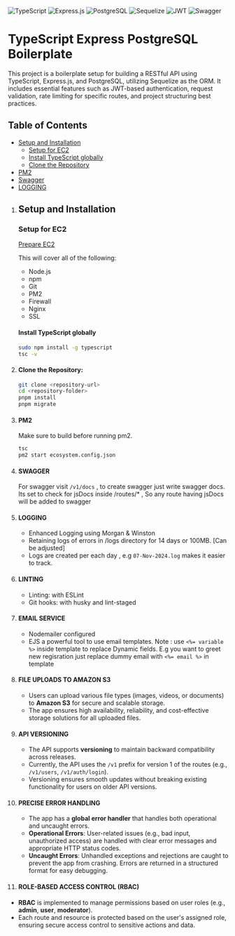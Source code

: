 ![TypeScript](https://img.shields.io/badge/TypeScript-000?style=plastic&logo=typescript&logoColor=white&labelColor=000&color=000)
![Express.js](https://img.shields.io/badge/Express.js-efff4b?style=plastic&logo=express&logoColor=black&labelColor=efff4b)
![PostgreSQL](https://img.shields.io/badge/PostgreSQL-316192?style=plastic&logo=postgresql&logoColor=white&labelColor=316192)
![Sequelize](https://img.shields.io/badge/Sequelize-1b469c?style=plastic&logo=sequelize&logoColor=white&labelColor=1b469c)
![JWT](https://img.shields.io/badge/JWT-000000?style=plastic&logo=JSON%20web%20tokens&logoColor=pink&labelColor=000000)
![Swagger](https://img.shields.io/badge/Swagger-85EA2D?style=plastic&logo=swagger&logoColor=black&labelColor=85EA2D)

# TypeScript Express PostgreSQL Boilerplate

This project is a boilerplate setup for building a RESTful API using TypeScript, Express.js, and PostgreSQL, utilizing Sequelize as the ORM. It includes essential features such as JWT-based authentication, request validation, rate limiting for specific routes, and project structuring best practices.

## Table of Contents

- [Setup and Installation](#setup-and-installation)
  - [Setup for EC2](#setup-for-ec2)
  - [Install TypeScript globally](#install-typescript-globally)
  - [Clone the Repository](#clone-the-repository)
- [PM2](#pm2)
- [Swagger](#swagger)
- [LOGGING](#logging)

1. ## Setup and Installation

   ### Setup for EC2

   [Prepare EC2](https://github.com/code-simple/nodejs-on-ec2)

   This will cover all of the following:

   - Node.js
   - npm
   - Git
   - PM2
   - Firewall
   - Nginx
   - SSL

   #### Install TypeScript globally

   ```bash
   sudo npm install -g typescript
   tsc -v
   ```

2. #### Clone the Repository:
   ```bash
   git clone <repository-url>
   cd <repository-folder>
   pnpm install
   pnpm migrate
   ```
3. #### PM2

   Make sure to build before running pm2.

   ```bash
   tsc
   pm2 start ecosystem.config.json
   ```

4. #### SWAGGER

   For swagger visit `/v1/docs` , to create swagger just write swagger docs.
   Its set to check for jsDocs inside /routes/\* , So any route having jsDocs will be added to swagger

5. #### LOGGING

   - Enhanced Logging using Morgan & Winston
   - Retaining logs of errors in /logs directory for 14 days or 100MB. [Can be adjusted]
   - Logs are created per each day , e.g `07-Nov-2024.log` makes it easier to track.

6. #### LINTING

   - Linting: with ESLint
   - Git hooks: with husky and lint-staged

7. #### EMAIL SERVICE

   - Nodemailer configured
   - EJS a powerful tool to use email templates.
     Note : use `<%= variable %>` inside template to replace Dynamic fields. E.g you want to greet new regisration just replace dummy email with `<%= email %>` in template

8. #### FILE UPLOADS TO AMAZON S3

   - Users can upload various file types (images, videos, or documents) to **Amazon S3** for secure and scalable storage.
   - The app ensures high availability, reliability, and cost-effective storage solutions for all uploaded files.

9. #### API VERSIONING

   - The API supports **versioning** to maintain backward compatibility across releases.
   - Currently, the API uses the `/v1` prefix for version 1 of the routes (e.g., `/v1/users`, `/v1/auth/login`).
   - Versioning ensures smooth updates without breaking existing functionality for users on older API versions.

10. #### PRECISE ERROR HANDLING

    - The app has a **global error handler** that handles both operational and uncaught errors.
    - **Operational Errors**: User-related issues (e.g., bad input, unauthorized access) are handled with clear error messages and appropriate HTTP status codes.
    - **Uncaught Errors**: Unhandled exceptions and rejections are caught to prevent the app from crashing. Errors are returned in a structured format for easy debugging.

11. #### ROLE-BASED ACCESS CONTROL (RBAC)

- **RBAC** is implemented to manage permissions based on user roles (e.g., **admin**, **user**, **moderator**).
- Each route and resource is protected based on the user's assigned role, ensuring secure access control to sensitive actions and data.
